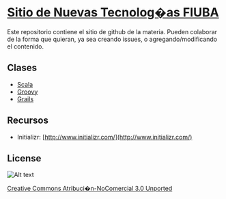 # [Sitio de Nuevas Tecnolog�as FIUBA](http://nuevas-tecnologias-fiuba.github.com)

Este repositorio contiene el sitio de github de la materia. Pueden colaborar de la forma que quieran, ya sea creando issues, o agregando/modificando el contenido.

## Clases

* [Scala](https://github.com/Nuevas-Tecnologias-FIUBA/Clase-Scala)
* [Groovy](https://github.com/Nuevas-Tecnologias-FIUBA/Clase-Groovy/)
* [Grails](https://github.com/Nuevas-Tecnologias-FIUBA/Clase-Grails/)


## Recursos

* Initializr: [http://www.initializr.com/](http://www.initializr.com/)


## License

![Alt text](http://i.creativecommons.org/l/by-nc/3.0/88x31.png)

[Creative Commons Atribuci�n-NoComercial 3.0 Unported](http://creativecommons.org/licenses/by-nc/3.0/)

